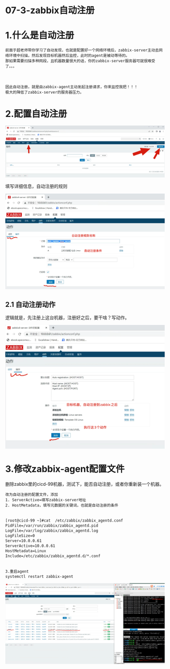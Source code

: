 # 07-3-zabbix自动注册

# 1.什么是自动注册

```
前面于超老师带你学习了自动发现，也就是配置好一个网络环境后，zabbix-server主动去网络环境中扫描，然后发现目标机器然后监控，此时的agent是被动等待的。
那如果需要扫描多种网段，且机器数量很大的话，你的zabbix-server服务器可就很难受了。。。



因此自动注册，就是由zabbix-agent主动发起注册请求，你来监控我把！！！
极大的降低了zabbix-server的服务器压力。
```

# 2.配置自动注册

![image-20220705182505297](/ajian/image-20220705182505297.png)

填写详细信息，自动注册的规则

![image-20220705183320715](/ajian/image-20220705183320715.png)

## 2.1 自动注册动作

逻辑就是，先注册上这台机器，注册好之后，要干啥？写动作。

![image-20220705183459660](/ajian/image-20220705183459660.png)

# 3.修改zabbix-agent配置文件

删除zabbix里的cicd-99机器，测试下，能否自动注册，或者你重新装一个机器。

```
改为自动注册的配置文件，添加
1. ServerActive=填写zabbix-server地址
2. HostMetadata，填写元数据的关键词，也就是自动注册的条件


[root@cicd-99 ~]#cat  /etc/zabbix/zabbix_agentd.conf 
PidFile=/var/run/zabbix/zabbix_agentd.pid 
LogFile=/var/log/zabbix/zabbix_agentd.log
LogFileSize=0
Server=10.0.0.61
ServerActive=10.0.0.61
HostMetadata=Linux
Include=/etc/zabbix/zabbix_agentd.d/*.conf


3.重启agent
systemctl restart zabbix-agent
```

![image-20220705184100308](/ajian/image-20220705184100308.png)
